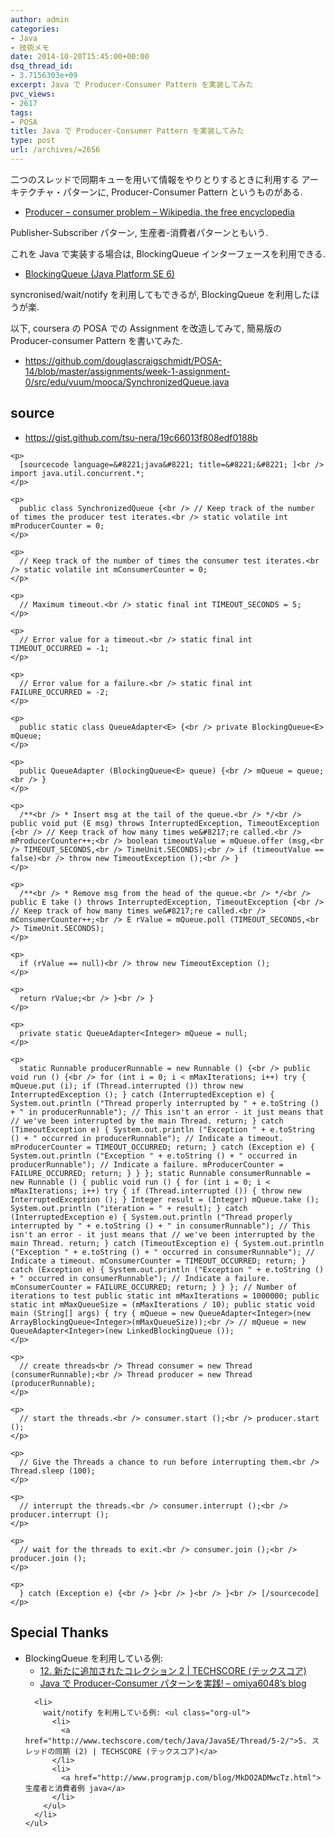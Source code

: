 ```yaml
---
author: admin
categories:
- Java
- 技術メモ
date: 2014-10-20T15:45:00+00:00
dsq_thread_id:
- 3.7156303e+09
excerpt: Java で Producer-Consumer Pattern を実装してみた
pvc_views:
- 2617
tags:
- POSA
title: Java で Producer-Consumer Pattern を実装してみた
type: post
url: /archives/=2656
---
```


二つのスレッドで同期キューを用いて情報をやりとりするときに利用する アーキテクチャ・パターンに, Producer-Consumer Pattern というものがある. 

<ul class="org-ul">
  <li>
    <a href="http://en.wikipedia.org/wiki/Producer%E2%80%93consumer_problem">Producer – consumer problem &#8211; Wikipedia, the free encyclopedia</a>
  </li>
</ul>

Publisher-Subscriber パターン, 生産者-消費者パターンともいう. 

これを Java で実装する場合は, BlockingQueue インターフェースを利用できる. 

<ul class="org-ul">
  <li>
    <a href="http://e-class.center.yuge.ac.jp/jdk_docs/ja/api/java/util/concurrent/BlockingQueue.html">BlockingQueue (Java Platform SE 6)</a>
  </li>
</ul>

syncronised/wait/notify を利用してもできるが, BlockingQueue を利用したほうが楽. 

以下, coursera の POSA での Assignment を改造してみて, 簡易版の Producer-consumer Pattern を書いてみた. 

<ul class="org-ul">
  <li>
    <a href="https://github.com/douglascraigschmidt/POSA-14/blob/master/assignments/week-1-assignment-0/src/edu/vuum/mooca/SynchronizedQueue.java">https://github.com/douglascraigschmidt/POSA-14/blob/master/assignments/week-1-assignment-0/src/edu/vuum/mooca/SynchronizedQueue.java</a>
  </li>
</ul>

<div id="outline-container-unnumbered-1" class="outline-2">
  <h2 id="unnumbered-1">
    source
  </h2>
  
  <div class="outline-text-2" id="text-unnumbered-1">
    <ul class="org-ul">
      <li>
        <a href="https://gist.github.com/tsu-nera/19c66013f808edf0188b">https://gist.github.com/tsu-nera/19c66013f808edf0188b</a>
      </li>
    </ul>
    
    <p>
      [sourcecode language=&#8221;java&#8221; title=&#8221;&#8221; ]<br /> import java.util.concurrent.*;
    </p>
    
    <p>
      public class SynchronizedQueue {<br /> // Keep track of the number of times the producer test iterates.<br /> static volatile int mProducerCounter = 0;
    </p>
    
    <p>
      // Keep track of the number of times the consumer test iterates.<br /> static volatile int mConsumerCounter = 0;
    </p>
    
    <p>
      // Maximum timeout.<br /> static final int TIMEOUT_SECONDS = 5;
    </p>
    
    <p>
      // Error value for a timeout.<br /> static final int TIMEOUT_OCCURRED = -1;
    </p>
    
    <p>
      // Error value for a failure.<br /> static final int FAILURE_OCCURRED = -2;
    </p>
    
    <p>
      public static class QueueAdapter<E> {<br /> private BlockingQueue<E> mQueue;
    </p>
    
    <p>
      public QueueAdapter (BlockingQueue<E> queue) {<br /> mQueue = queue;<br /> }
    </p>
    
    <p>
      /**<br /> * Insert msg at the tail of the queue.<br /> */<br /> public void put (E msg) throws InterruptedException, TimeoutException {<br /> // Keep track of how many times we&#8217;re called.<br /> mProducerCounter++;<br /> boolean timeoutValue = mQueue.offer (msg,<br /> TIMEOUT_SECONDS,<br /> TimeUnit.SECONDS);<br /> if (timeoutValue == false)<br /> throw new TimeoutException ();<br /> }
    </p>
    
    <p>
      /**<br /> * Remove msg from the head of the queue.<br /> */<br /> public E take () throws InterruptedException, TimeoutException {<br /> // Keep track of how many times we&#8217;re called.<br /> mConsumerCounter++;<br /> E rValue = mQueue.poll (TIMEOUT_SECONDS,<br /> TimeUnit.SECONDS);
    </p>
    
    <p>
      if (rValue == null)<br /> throw new TimeoutException ();
    </p>
    
    <p>
      return rValue;<br /> }<br /> }
    </p>
    
    <p>
      private static QueueAdapter<Integer> mQueue = null;
    </p>
    
    <p>
      static Runnable producerRunnable = new Runnable () {<br /> public void run () {<br /> for (int i = 0; i < mMaxIterations; i++) try { mQueue.put (i); if (Thread.interrupted ()) throw new InterruptedException (); } catch (InterruptedException e) { System.out.println ("Thread properly interrupted by " + e.toString () + " in producerRunnable"); // This isn't an error - it just means that // we've been interrupted by the main Thread. return; } catch (TimeoutException e) { System.out.println ("Exception " + e.toString () + " occurred in producerRunnable"); // Indicate a timeout. mProducerCounter = TIMEOUT_OCCURRED; return; } catch (Exception e) { System.out.println ("Exception " + e.toString () + " occurred in producerRunnable"); // Indicate a failure. mProducerCounter = FAILURE_OCCURRED; return; } } }; static Runnable consumerRunnable = new Runnable () { public void run () { for (int i = 0; i < mMaxIterations; i++) try { if (Thread.interrupted ()) { throw new InterruptedException (); } Integer result = (Integer) mQueue.take (); System.out.println ("iteration = " + result); } catch (InterruptedException e) { System.out.println ("Thread properly interrupted by " + e.toString () + " in consumerRunnable"); // This isn't an error - it just means that // we've been interrupted by the main Thread. return; } catch (TimeoutException e) { System.out.println ("Exception " + e.toString () + " occurred in consumerRunnable"); // Indicate a timeout. mConsumerCounter = TIMEOUT_OCCURRED; return; } catch (Exception e) { System.out.println ("Exception " + e.toString () + " occurred in consumerRunnable"); // Indicate a failure. mConsumerCounter = FAILURE_OCCURRED; return; } } }; // Number of iterations to test public static int mMaxIterations = 1000000; public static int mMaxQueueSize = (mMaxIterations / 10); public static void main (String[] args) { try { mQueue = new QueueAdapter<Integer>(new ArrayBlockingQueue<Integer>(mMaxQueueSize));<br /> // mQueue = new QueueAdapter<Integer>(new LinkedBlockingQueue ());
    </p>
    
    <p>
      // create threads<br /> Thread consumer = new Thread (consumerRunnable);<br /> Thread producer = new Thread (producerRunnable);
    </p>
    
    <p>
      // start the threads.<br /> consumer.start ();<br /> producer.start ();
    </p>
    
    <p>
      // Give the Threads a chance to run before interrupting them.<br /> Thread.sleep (100);
    </p>
    
    <p>
      // interrupt the threads.<br /> consumer.interrupt ();<br /> producer.interrupt ();
    </p>
    
    <p>
      // wait for the threads to exit.<br /> consumer.join ();<br /> producer.join ();
    </p>
    
    <p>
      } catch (Exception e) {<br /> }<br /> }<br /> }<br /> [/sourcecode]
    </p>
  </div>
</div>

<div id="outline-container-unnumbered-2" class="outline-2">
  <h2 id="unnumbered-2">
    Special Thanks
  </h2>
  
  <div class="outline-text-2" id="text-unnumbered-2">
    <ul class="org-ul">
      <li>
        BlockingQueue を利用している例: <ul class="org-ul">
          <li>
            <a href="http://www.techscore.com/tech/Java/JavaSE/Utility/12/">12. 新たに追加されたコレクション 2 | TECHSCORE (テックスコア)</a>
          </li>
          <li>
            <a href="http://omiya6048.hatenablog.com/entry/2013/05/29/145253">Java で Producer-Consumer パターンを実践! &#8211; omiya6048&#8217;s blog</a>
          </li>
        </ul>
      </li>
      
      <li>
        wait/notify を利用している例: <ul class="org-ul">
          <li>
            <a href="http://www.techscore.com/tech/Java/JavaSE/Thread/5-2/">5. スレッドの同期 (2) | TECHSCORE (テックスコア)</a>
          </li>
          <li>
            <a href="http://www.programjp.com/blog/MkDO2ADMwcTz.html">生産者と消費者例 java</a>
          </li>
        </ul>
      </li>
    </ul>
  </div>
</div>